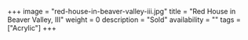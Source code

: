+++
image = "red-house-in-beaver-valley-iii.jpg"
title = "Red House in Beaver Valley, III"
weight = 0
description = "Sold"
availability = ""
tags = ["Acrylic"]
+++
